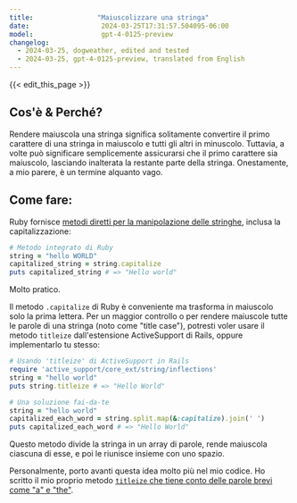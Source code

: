 ```yaml
---
title:                "Maiuscolizzare una stringa"
date:                  2024-03-25T17:31:57.504095-06:00
model:                 gpt-4-0125-preview
changelog:
  - 2024-03-25, dogweather, edited and tested
  - 2024-03-25, gpt-4-0125-preview, translated from English
---
```


{{< edit_this_page >}}

## Cos'è & Perché?
Rendere maiuscola una stringa significa solitamente convertire il primo carattere di una stringa in maiuscolo e tutti gli altri in minuscolo. Tuttavia, a volte può significare semplicemente assicurarsi che il primo carattere sia maiuscolo, lasciando inalterata la restante parte della stringa. Onestamente, a mio parere, è un termine alquanto vago.

## Come fare:
Ruby fornisce [metodi diretti per la manipolazione delle stringhe](https://docs.ruby-lang.org/en/3.3/String.html), inclusa la capitalizzazione:

```ruby
# Metodo integrato di Ruby
string = "hello WORLD"
capitalized_string = string.capitalize
puts capitalized_string # => "Hello world"
```

Molto pratico.

Il metodo `.capitalize` di Ruby è conveniente ma trasforma in maiuscolo solo la prima lettera. Per un maggior controllo o per rendere maiuscole tutte le parole di una stringa (noto come "title case"), potresti voler usare il metodo `titleize` dall'estensione ActiveSupport di Rails, oppure implementarlo tu stesso:

```ruby
# Usando 'titleize' di ActiveSupport in Rails
require 'active_support/core_ext/string/inflections'
string = "hello world"
puts string.titleize # => "Hello World"
```

```ruby
# Una soluzione fai-da-te
string = "hello world"
capitalized_each_word = string.split.map(&:capitalize).join(' ')
puts capitalized_each_word # => "Hello World"
```

Questo metodo divide la stringa in un array di parole, rende maiuscola ciascuna di esse, e poi le riunisce insieme con uno spazio.

Personalmente, porto avanti questa idea molto più nel mio codice. Ho scritto il mio proprio metodo [`titleize` che tiene conto delle parole brevi come "a" e "the"](https://github.com/public-law/law_string/blob/master/lib/law_string.rb).
